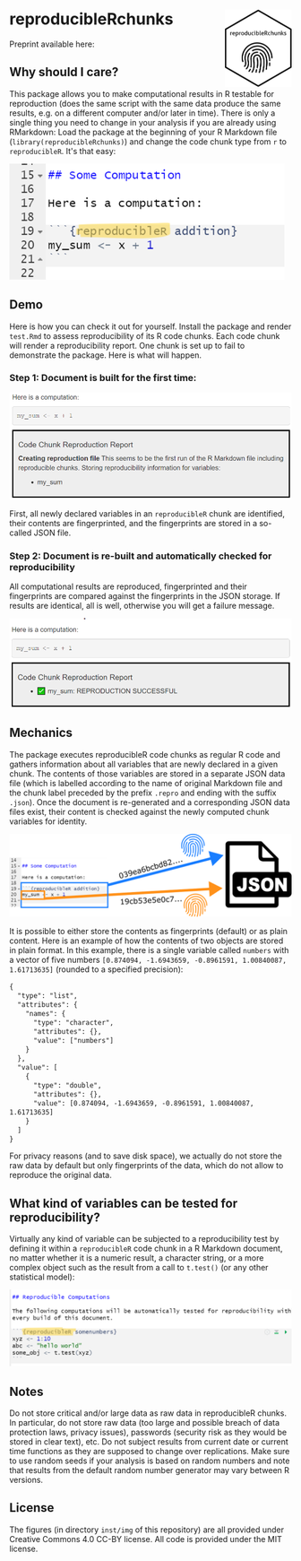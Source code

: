 

# reproducibleRchunks <img src="inst/img/sticker.png" align="right" height="138" />

Preprint available here: [](https://osf.io/preprints/psyarxiv/3zjvf)

## Why should I care?

This package allows you to make computational results in R testable for reproduction (does the same script with the same data produce the same results, e.g. on a different computer and/or later in time). There is only a single thing you need to change in your analysis if you are already using RMarkdown: Load the package at the beginning of your R Markdown file (`library(reproducibleRchunks)`) and change the code chunk type from `r` to `reproducibleR`. It's that easy:

![](inst/img/rstudio-screenshot-marker2.png)

## Demo

Here is how you can check it out for yourself. Install the package and render `test.Rmd` to assess reproducibility of its R code chunks. Each code chunk will render a reproducibility report. One chunk is set up to fail to demonstrate the package. Here is what will happen.

### Step 1: Document is built for the first time:

![](inst/img/generation-step1.png)

First, all newly declared variables in an `reproducibleR` chunk are identified, their contents are fingerprinted, and the fingerprints are stored in a so-called JSON file.

### Step 2: Document is re-built and automatically checked for reproducibility

All computational results are reproduced, fingerprinted and their fingerprints are compared against the fingerprints in the JSON storage. If results are identical, all is well, otherwise you will get a failure message.

![](inst/img/generation-step2.png)

## Mechanics

The package executes reproducibleR code chunks as regular R code and gathers information about all variables that are newly declared in a given chunk. The contents of those variables are stored in a separate JSON data file (which is labelled according to the name of original Markdown file and the chunk label preceded by the prefix `.repro` and ending with the suffix `.json`). Once the document is re-generated and a corresponding JSON data files exist, their content is checked against the newly computed chunk variables for identity.

![](inst/img/schema-json-fingerprints.png)

It is possible to either store the contents as fingerprints (default) or as plain content. Here is an example of how the contents of two objects are stored in plain format.
In this example, there is a single variable called `numbers` with a vector of five numbers `[0.874094, -1.6943659, -0.8961591, 1.00840087, 1.61713635]` (rounded to a specified precision):

```{json}
{
  "type": "list",
  "attributes": {
    "names": {
      "type": "character",
      "attributes": {},
      "value": ["numbers"]
    }
  },
  "value": [
    {
      "type": "double",
      "attributes": {},
      "value": [0.874094, -1.6943659, -0.8961591, 1.00840087, 1.61713635]
    }
  ]
}
```

For privacy reasons (and to save disk space), we actually do not store the raw data by default but only fingerprints of the data, which do not allow to reproduce the original data.

## What kind of variables can be tested for reproducibility?

Virtually any kind of variable can be subjected to a reproducibility test by defining it within a `reproducibleR` code chunk in a R Markdown document, no matter whether it is a numeric result, a character string, or a more complex object such as the result from a call to `t.test()` (or any other statistical model):

![](inst/img/rstudio-screenshot-marker.png)

## Notes

Do not store critical and/or large data as raw data in reproducibleR chunks. In particular, do not store raw data (too large and possible breach of data protection laws, privacy issues), passwords (security risk as they would be stored in clear text), etc.
Do not subject results from current date or current time functions as they are supposed to change over replications.
Make sure to use random seeds if your analysis is based on random numbers and note that results from the default random number generator may vary between R versions.

## License

The figures (in directory `inst/img` of this repository) are all provided under Creative Commons 4.0 CC-BY license. All code is provided under the MIT license. 
